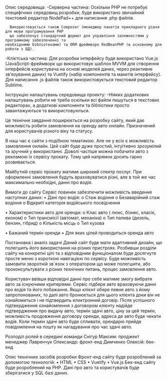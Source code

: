 Опис середовища:
  -Серверна частина:
	  Оскільки PHP не потребує специфічних середовищ розробки, буде використано звичайний текстовий 
    редактор NodePad++ для написання .php файлів.
    
	  Використовується також Composer (менеджер пакетів прикладного рівня для мови програмування PHP 
	  що забезпечує стандартний формат для управління залежностями у програмному забезпеченні та
    необхідними бібліотеками) та ORM фреймворк RedBeanPHP (в основному для роботи з БД).
  
  -Клієтська частина:
	  Для розробки інтерфейсу буде використано Vue.js (JavaScript-фреймворк що використовує шаблон 
    MVVM для створення інтерфейсів користувача на основі моделей даних, через реактивне зв'язування даних)
    та Vuetify (набір компонентів та макетів інтерфейсу).
	  Для написання .js файлів також використовується текстовий редактор Sublime.

Інструкцію налаштувань середовища проекту:
  -Ніяких додаткових налаштувань робити не треба оскільки всі файли пишуться в текстових редакторах, 
   а додаткові компоненти та бібліотеки просто завантажуються та використовуються.



Це технічне завдання поширюється на розробку сайту, який дає можливість робити замовлення на оренду авто онлайн. Призначений для користувачів різного віку та статусу.

В наш час є сайти з подібною тематикою. Але не у всіх є можливість замовлення онлайн. Цей сайт буде дуже простий, інтуїтивно зрозумілий та зручний у використанні. Доволі частіше можна побачити авто з рекламою їх сервісу прокату. Тому цей напрямок досить гарно розвивається.  

Майбутній сервіс прокату матиме широкий спектр послуг. При оформленні замовлення будуть враховуватися різні, але в той же час максимально необхідні, данні про водія.

Вимоги до сайту
Сервіс повинен забезпечити можливість введення наступних даних: 
•	Дані про водія:
o	Стаж водіння
o	Безаварійний стаж водіння
o	Відкриті категорія водійського посвідчення

•	Характеристики авто для оренди:
o	Клас авто ( люкс, бізнес, класік, економ)
o	Тип трансмісії (автомат, механіка)
o	Тип палива (дизель, бензин, гібрид)
o	Кількість місць 
o	Тип кузова

•	Бажаний термін оренди
•	Для яких цілей проводиться оренда авто



Постановка і аналіз задачі
Даний сайт буде мати адаптивний дизайн, що полегшить його використання на різних пристроях. Розбивши розділи сайту на конкретні цілі та з відповідним функціоналом буде досягнуте просте меню з короткою навігацією по сервісу. Буде можливість замовити зворотній зв`язок з оператором що може полегшити, або проконсультувати з різних технічних питань, процес замовлення авто. 

Користувач ввівши відповідні данні про себе матиме змогу вибрати авто за існуючими критеріями. Сервіс підбере авто враховуючи данні про водія та його побажання. Якщо клієнт обере певне авто з йому запропонованих, то далі авто бронюється для цього клієнта доки він не ознайомиться і не підтвердить електронний договір. Після успішного підтвердження ознайомлення з договором клієнту надійде підтвердження про видачу авто, термін здачі авто, ціну за цей термін, можливість продовження договору оренди, адреса де авто буде чекати водія. Коли термін здачі авто буде спливати, орендарю прийде повідомлення на пошту як нагадування про час здачі авто.

Розподіл ролей в середині команди
Снігур Максим: проджект менеджер
Лавренчук Олександр: фронт-енд
Димченко Олексій: бек-енд

Опис технічних засобів розробки
Фронт-енд сайту буде розроблений за допомогою технологій: 
•	HTML
•	CSS
•	Vuetify
•	Vue.js
Бек-енд сайту буде розроблений на PHP. Дані про авто та користувачів буде зберігатися у SQL базі даних. 
